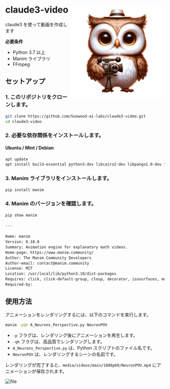
<h1>
<img src="https://raw.githubusercontent.com/Sunwood-ai-labs/claude3-video/main/docs/claude3-video_icon.png" height=300px align="right"/>
claude3-video <br>
</h1>

claude3 を使って動画を作成します



**必要条件**

- Python 3.7 以上
- Manim ライブラリ
- FFmpeg

## セットアップ

### 1. このリポジトリをクローンします。

```bash
git clone https://github.com/Sunwood-ai-labs/claude3-video.git
cd claude3-video
```

### 2. 必要な依存関係をインストールします。

#### Ubuntu / Mint / Debian

```bash
apt update
apt install build-essential python3-dev libcairo2-dev libpango1.0-dev ffmpeg
```


### 3. Manim ライブラリをインストールします。

```bash
pip install manim
```

### 4. Manim のバージョンを確認します。

```bash
pip show manim

---

Name: manim
Version: 0.18.0
Summary: Animation engine for explanatory math videos.
Home-page: https://www.manim.community/
Author: The Manim Community Developers
Author-email: contact@manim.community
License: MIT
Location: /usr/local/lib/python3.10/dist-packages
Requires: click, click-default-group, cloup, decorator, isosurfaces, manimpango, mapbox-earcut, moderngl, moderngl-window, networkx, numpy, Pillow, pycairo, pydub, Pygments, requests, rich, scipy, screeninfo, skia-pathops, srt, svgelements, tqdm, typing-extensions, watchdog
Required-by: 
```

## 使用方法

アニメーションをレンダリングするには、以下のコマンドを実行します。

```bash
manim -pqh A_Neurons_Perspective.py NeuronPOV
```

- `-p` フラグは、レンダリング後にアニメーションを再生します。
- `-qh` フラグは、高品質でレンダリングします。
- `A_Neurons_Perspective.py` は、Python スクリプトのファイル名です。
- `NeuronPOV` は、レンダリングするシーンの名前です。

レンダリングが完了すると、`media/videos/main/1080p60/NeuronPOV.mp4` にアニメーションが保存されます。

![file](https://hamaruki.com/wp-content/uploads/2024/03/image-1710071582753.png)

